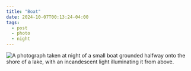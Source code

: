 ```yaml
---
title: "Boat"
date: 2024-10-07T00:13:24-04:00
tags:
  - post
  - photo
  - night
---
```

![A photograph taken at night of a small boat grounded halfway onto the shore of a lake, with an incandescent light illuminating it from above.](/post/photo/boat.jpg)
